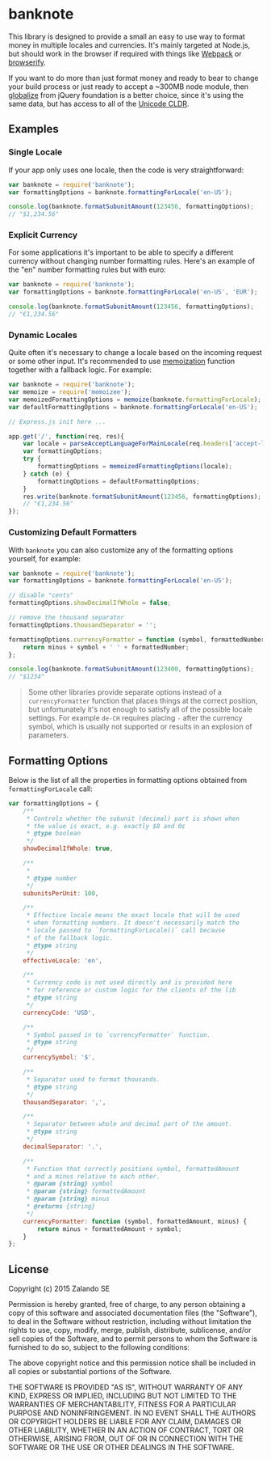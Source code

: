 # banknote

This library is designed to provide a small an easy to use way to format
money in multiple locales and currencies. It's mainly targeted at Node.js,
but should work in the browser if required with things like
[Webpack](https://webpack.github.io/) or
[browserify](http://browserify.org/).

If you want to do more than just format money and ready to bear to change
your build process or just ready to accept a ~300MB node module, then
[globalize](https://github.com/jquery/globalize) from jQuery foundation
is a better choice, since it's using the same data, but has access to all
of the [Unicode CLDR](http://cldr.unicode.org/).

## Examples

### Single Locale

If your app only uses one locale, then the code is very straightforward:

```js
var banknote = require('banknote');
var formattingOptions = banknote.formattingForLocale('en-US');

console.log(banknote.formatSubunitAmount(123456, formattingOptions);
// "$1,234.56"
```

### Explicit Currency

For some applications it's important to be able to specify a different
currency without changing number formatting rules. Here's an example
of the "en" number formatting rules but with euro:

```js
var banknote = require('banknote');
var formattingOptions = banknote.formattingForLocale('en-US', 'EUR');

console.log(banknote.formatSubunitAmount(123456, formattingOptions);
// "€1,234.56"
```

### Dynamic Locales

Quite often it's necessary to change a locale based on the incoming
request or some other input. It's recommended to use
[memoization](https://en.wikipedia.org/wiki/Memoization)
function together with a fallback logic. For example:

```js
var banknote = require('banknote');
var memoize = require('memoizee');
var memoizedFormattingOptions = memoize(banknote.formattingForLocale);
var defaultFormattingOptions = banknote.formattingForLocale('en-US');

// Express.js init here ...

app.get('/', function(req, res){
    var locale = parseAcceptLanguageForMainLocale(req.headers['accept-language']);
    var formattingOptions;
    try {
        formattingOptions = memoizedFormattingOptions(locale);
    } catch (e) {
        formattingOptions = defaultFormattingOptions;
    }
    res.write(banknote.formatSubunitAmount(123456, formattingOptions);
    // "€1,234.56"
});

```

### Customizing Default Formatters

With `banknote` you can also customize any of the formatting options
yourself, for example:

```js
var banknote = require('banknote');
var formattingOptions = banknote.formattingForLocale('en-US');

// disable "cents"
formattingOptions.showDecimalIfWhole = false;

// remove the thousand separator
formattingOptions.thousandSeparator = '';

formattingOptions.currencyFormatter = function (symbol, formattedNumber, minus) {
    return minus + symbol + ' ' + formattedNumber;
};

console.log(banknote.formatSubunitAmount(123400, formattingOptions);
// "$1234"
```

> Some other libraries provide separate options instead of
a `currencyFormatter` function that places things at the correct
position, but unfortunately it's not enough to satisfy all of the
possible locale settings. For example `de-CH` requires placing `-`
after the currency symbol, which is usually not supported or
results in an explosion of parameters.

## Formatting Options

Below is the list of all the properties in formatting options obtained from
`formattingForLocale` call:

```js
var formattingOptions = {
    /**
     * Controls whether the subunit (decimal) part is shown when
     * the value is exact, e.g. exactly $8 and 0¢
     * @type boolean
     */
    showDecimalIfWhole: true,

    /**
     *
     * @type number
     */
    subunitsPerUnit: 100,

    /**
     * Effective locale means the exact locale that will be used
     * when formatting numbers. It doesn't necessarily match the
     * locale passed to `formattingForLocale()` call because
     * of the fallback logic.
     * @type string
     */
    effectiveLocale: 'en',

    /**
     * Currency code is not used directly and is provided here
     * for reference or custom logic for the clients of the lib
     * @type string
     */
    currencyCode: 'USD',

    /**
     * Symbol passed in to `currencyFormatter` function.
     * @type string
     */
    currencySymbol: '$',

    /**
     * Separator used to format thousands.
     * @type string
     */
    thousandSeparator: ',',

    /**
     * Separator between whole and decimal part of the amount.
     * @type string
     */
    decimalSeparator: '.',

    /**
     * Function that correctly positions symbol, formattedAmount
     * and a minus relative to each other.
     * @param {string} symbol
     * @param {string} formattedAmount
     * @param {string} minus
     * @returns {string}
     */
    currencyFormatter: function (symbol, formattedAmount, minus) {
        return minus + formattedAmount + symbol;
    }
};
```

## License

Copyright (c) 2015 Zalando SE

Permission is hereby granted, free of charge, to any person obtaining a copy
of this software and associated documentation files (the "Software"), to deal
in the Software without restriction, including without limitation the rights
to use, copy, modify, merge, publish, distribute, sublicense, and/or sell
copies of the Software, and to permit persons to whom the Software is
furnished to do so, subject to the following conditions:

The above copyright notice and this permission notice shall be included in
all copies or substantial portions of the Software.

THE SOFTWARE IS PROVIDED "AS IS", WITHOUT WARRANTY OF ANY KIND, EXPRESS OR
IMPLIED, INCLUDING BUT NOT LIMITED TO THE WARRANTIES OF MERCHANTABILITY,
FITNESS FOR A PARTICULAR PURPOSE AND NONINFRINGEMENT.  IN NO EVENT SHALL THE
AUTHORS OR COPYRIGHT HOLDERS BE LIABLE FOR ANY CLAIM, DAMAGES OR OTHER
LIABILITY, WHETHER IN AN ACTION OF CONTRACT, TORT OR OTHERWISE, ARISING FROM,
OUT OF OR IN CONNECTION WITH THE SOFTWARE OR THE USE OR OTHER DEALINGS IN
THE SOFTWARE.

